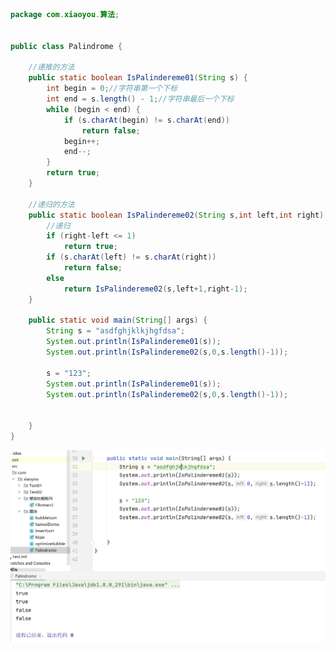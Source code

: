 ```java
package com.xiaoyou.算法;


public class Palindrome {

    //递推的方法
    public static boolean IsPalindereme01(String s) {
        int begin = 0;//字符串第一个下标
        int end = s.length() - 1;//字符串最后一个下标
        while (begin < end) {
            if (s.charAt(begin) != s.charAt(end))
                return false;
            begin++;
            end--;
        }
        return true;
    }

    //递归的方法
    public static boolean IsPalindereme02(String s,int left,int right) {
        //递归
        if (right-left <= 1)
            return true;
        if (s.charAt(left) != s.charAt(right))
            return false;
        else
            return IsPalindereme02(s,left+1,right-1);
    }

    public static void main(String[] args) {
        String s = "asdfghjklkjhgfdsa";
        System.out.println(IsPalindereme01(s));
        System.out.println(IsPalindereme02(s,0,s.length()-1));

        s = "123";
        System.out.println(IsPalindereme01(s));
        System.out.println(IsPalindereme02(s,0,s.length()-1));


    }
}
```
![tutu](https://github.com/KiveAllen/AlgorithmLearning/blob/main/%E5%9B%BE%E7%89%87%E5%92%8C%E8%BF%90%E8%A1%8C%E7%BB%93%E6%9E%9C/%E5%9B%9E%E6%96%87%E5%AD%97%E7%AC%A6%E8%BF%90%E8%A1%8C%E7%BB%93%E6%9E%9C.png)
